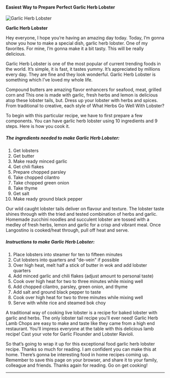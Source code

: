             

#### Easiest Way to Prepare Perfect Garlic Herb Lobster

![Garlic Herb Lobster](https://img-global.cpcdn.com/recipes/5711504145907712/751x532cq70/garlic-herb-lobster-recipe-main-photo.jpg)

**Garlic Herb Lobster**

Hey everyone, I hope you’re having an amazing day today. Today, I’m gonna show you how to make a special dish, garlic herb lobster. One of my favorites. For mine, I’m gonna make it a bit tasty. This will be really delicious.

Garlic Herb Lobster is one of the most popular of current trending foods in the world. It’s simple, it is fast, it tastes yummy. It’s appreciated by millions every day. They are fine and they look wonderful. Garlic Herb Lobster is something which I’ve loved my whole life.

Compound butters are amazing flavor enhancers for seafood, meat, grilled corn and This one is made with garlic, fresh herbs and lemon is delicious atop these lobster tails, but. Dress up your lobster with herbs and spices. From traditional to creative, each style of What Herbs Go Well With Lobster?

To begin with this particular recipe, we have to first prepare a few components. You can have garlic herb lobster using 10 ingredients and 9 steps. Here is how you cook it.

##### The ingredients needed to make Garlic Herb Lobster:

1.  Get lobsters
2.  Get butter
3.  Make ready minced garlic
4.  Get chili flakes
5.  Prepare chopped parsley
6.  Take chopped cilantro
7.  Take chopped green onion
8.  Take thyme
9.  Get salt
10.  Make ready ground black pepper

Our wild caught lobster tails deliver on flavour and texture. The lobster taste shines through with the tried and tested combination of herbs and garlic. Homemade zucchini noodles and succulent lobster are tossed with a medley of fresh herbs, lemon and garlic for a crisp and vibrant meal. Once Langostino is cooked/heat through, pull off heat and serve.

##### Instructions to make Garlic Herb Lobster:

1.  Place lobsters into steamer for ten to fifteen minutes
2.  Cut lobsters into quarters and "de-vein" if possible
3.  Over high heat, melt half a stick of butter in wok and add lobster quarters
4.  Add minced garlic and chili flakes (adjust amount to personal taste)
5.  Cook over high heat for two to three minutes while mixing well
6.  Add chopped cilantro, parsley, green onion, and thyme
7.  Add salt and ground black pepper to taste
8.  Cook over high heat for two to three minutes while mixing well
9.  Serve with white rice and steamed bok choy

A traditional way of cooking live lobster is a recipe for baked lobster with garlic and herbs. The only lobster tail recipe you'll ever need! Garlic Herb Lamb Chops are easy to make and taste like they came from a high end restaurant. You'll impress everyone at the table with this delicious lamb recipe! Cast your vote for Garlic Flounder and Lobster Ravioli.

So that’s going to wrap it up for this exceptional food garlic herb lobster recipe. Thanks so much for reading. I am confident you can make this at home. There’s gonna be interesting food in home recipes coming up. Remember to save this page on your browser, and share it to your family, colleague and friends. Thanks again for reading. Go on get cooking!

* * *